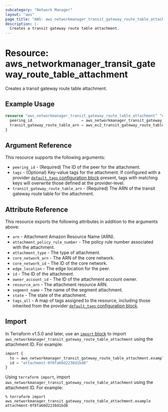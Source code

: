 ```yaml
---
subcategory: "Network Manager"
layout: "aws"
page_title: "AWS: aws_networkmanager_transit_gateway_route_table_attachment"
description: |-
  Creates a transit gateway route table attachment.
---
```


# Resource: aws_networkmanager_transit_gateway_route_table_attachment

Creates a transit gateway route table attachment.

## Example Usage

```terraform
resource "aws_networkmanager_transit_gateway_route_table_attachment" "example" {
  peering_id                      = aws_networkmanager_transit_gateway_peering.example.id
  transit_gateway_route_table_arn = aws_ec2_transit_gateway_route_table.example.arn
}
```

## Argument Reference

This resource supports the following arguments:

* `peering_id` - (Required) The ID of the peer for the attachment.
* `tags` - (Optional) Key-value tags for the attachment. If configured with a provider [`default_tags` configuration block](https://registry.terraform.io/providers/hashicorp/aws/latest/docs#default_tags-configuration-block) present, tags with matching keys will overwrite those defined at the provider-level.
* `transit_gateway_route_table_arn` - (Required) The ARN of the transit gateway route table for the attachment.

## Attribute Reference

This resource exports the following attributes in addition to the arguments above:

* `arn` - Attachment Amazon Resource Name (ARN).
* `attachment_policy_rule_number` - The policy rule number associated with the attachment.
* `attachment_type` - The type of attachment.
* `core_network_arn` - The ARN of the core network.
* `core_network_id` - The ID of the core network.
* `edge_location` - The edge location for the peer.
* `id` - The ID of the attachment.
* `owner_account_id` - The ID of the attachment account owner.
* `resource_arn` - The attachment resource ARN.
* `segment_name` - The name of the segment attachment.
* `state` - The state of the attachment.
* `tags_all` - A map of tags assigned to the resource, including those inherited from the provider [`default_tags` configuration block](https://registry.terraform.io/providers/hashicorp/aws/latest/docs#default_tags-configuration-block).

## Import

In Terraform v1.5.0 and later, use an [`import` block](https://developer.hashicorp.com/terraform/language/import) to import `aws_networkmanager_transit_gateway_route_table_attachment` using the attachment ID. For example:

```terraform
import {
  to = aws_networkmanager_transit_gateway_route_table_attachment.example
  id = "attachment-0f8fa60d2238d1bd8"
}
```

Using `terraform import`, import `aws_networkmanager_transit_gateway_route_table_attachment` using the attachment ID. For example:

```console
% terraform import aws_networkmanager_transit_gateway_route_table_attachment.example attachment-0f8fa60d2238d1bd8
```
